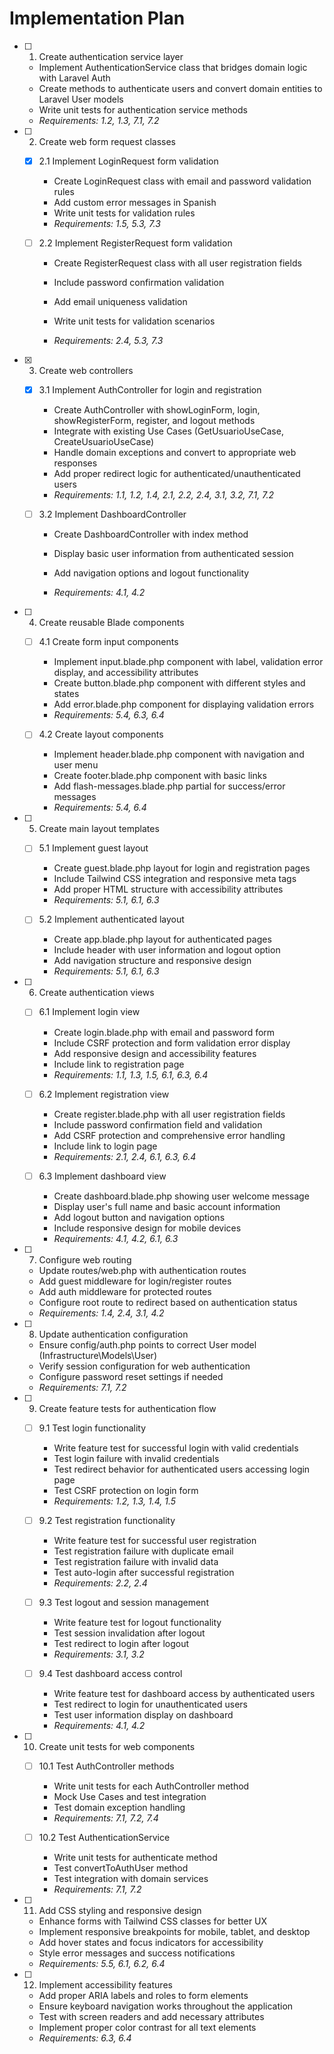 # Implementation Plan

- [ ] 1. Create authentication service layer



  - Implement AuthenticationService class that bridges domain logic with Laravel Auth
  - Create methods to authenticate users and convert domain entities to Laravel User models
  - Write unit tests for authentication service methods
  - _Requirements: 1.2, 1.3, 7.1, 7.2_

- [ ] 2. Create web form request classes


  - [x] 2.1 Implement LoginRequest form validation




    - Create LoginRequest class with email and password validation rules
    - Add custom error messages in Spanish
    - Write unit tests for validation rules
    - _Requirements: 1.5, 5.3, 7.3_



  - [ ] 2.2 Implement RegisterRequest form validation
    - Create RegisterRequest class with all user registration fields
    - Include password confirmation validation
    - Add email uniqueness validation


    - Write unit tests for validation scenarios
    - _Requirements: 2.4, 5.3, 7.3_

- [x] 3. Create web controllers


  - [x] 3.1 Implement AuthController for login and registration


    - Create AuthController with showLoginForm, login, showRegisterForm, register, and logout methods
    - Integrate with existing Use Cases (GetUsuarioUseCase, CreateUsuarioUseCase)
    - Handle domain exceptions and convert to appropriate web responses
    - Add proper redirect logic for authenticated/unauthenticated users
    - _Requirements: 1.1, 1.2, 1.4, 2.1, 2.2, 2.4, 3.1, 3.2, 7.1, 7.2_



  - [ ] 3.2 Implement DashboardController
    - Create DashboardController with index method


    - Display basic user information from authenticated session
    - Add navigation options and logout functionality
    - _Requirements: 4.1, 4.2_


- [ ] 4. Create reusable Blade components
  - [ ] 4.1 Create form input components
    - Implement input.blade.php component with label, validation error display, and accessibility attributes
    - Create button.blade.php component with different styles and states
    - Add error.blade.php component for displaying validation errors
    - _Requirements: 5.4, 6.3, 6.4_

  - [ ] 4.2 Create layout components
    - Implement header.blade.php component with navigation and user menu
    - Create footer.blade.php component with basic links
    - Add flash-messages.blade.php partial for success/error messages
    - _Requirements: 5.4, 6.4_

- [ ] 5. Create main layout templates
  - [ ] 5.1 Implement guest layout
    - Create guest.blade.php layout for login and registration pages
    - Include Tailwind CSS integration and responsive meta tags
    - Add proper HTML structure with accessibility attributes
    - _Requirements: 5.1, 6.1, 6.3_

  - [ ] 5.2 Implement authenticated layout
    - Create app.blade.php layout for authenticated pages
    - Include header with user information and logout option
    - Add navigation structure and responsive design
    - _Requirements: 5.1, 6.1, 6.3_

- [ ] 6. Create authentication views
  - [ ] 6.1 Implement login view
    - Create login.blade.php with email and password form
    - Include CSRF protection and form validation error display
    - Add responsive design and accessibility features
    - Include link to registration page
    - _Requirements: 1.1, 1.3, 1.5, 6.1, 6.3, 6.4_

  - [ ] 6.2 Implement registration view
    - Create register.blade.php with all user registration fields
    - Include password confirmation field and validation
    - Add CSRF protection and comprehensive error handling
    - Include link to login page
    - _Requirements: 2.1, 2.4, 6.1, 6.3, 6.4_

  - [ ] 6.3 Implement dashboard view
    - Create dashboard.blade.php showing user welcome message
    - Display user's full name and basic account information
    - Add logout button and navigation options
    - Include responsive design for mobile devices
    - _Requirements: 4.1, 4.2, 6.1, 6.3_

- [ ] 7. Configure web routing
  - Update routes/web.php with authentication routes
  - Add guest middleware for login/register routes
  - Add auth middleware for protected routes
  - Configure root route to redirect based on authentication status
  - _Requirements: 1.4, 2.4, 3.1, 4.2_

- [ ] 8. Update authentication configuration
  - Ensure config/auth.php points to correct User model (Infrastructure\Models\User)
  - Verify session configuration for web authentication
  - Configure password reset settings if needed
  - _Requirements: 7.1, 7.2_

- [ ] 9. Create feature tests for authentication flow
  - [ ] 9.1 Test login functionality
    - Write feature test for successful login with valid credentials
    - Test login failure with invalid credentials
    - Test redirect behavior for authenticated users accessing login page
    - Test CSRF protection on login form
    - _Requirements: 1.2, 1.3, 1.4, 1.5_

  - [ ] 9.2 Test registration functionality
    - Write feature test for successful user registration
    - Test registration failure with duplicate email
    - Test registration failure with invalid data
    - Test auto-login after successful registration
    - _Requirements: 2.2, 2.4_

  - [ ] 9.3 Test logout and session management
    - Write feature test for logout functionality
    - Test session invalidation after logout
    - Test redirect to login after logout
    - _Requirements: 3.1, 3.2_

  - [ ] 9.4 Test dashboard access control
    - Write feature test for dashboard access by authenticated users
    - Test redirect to login for unauthenticated users
    - Test user information display on dashboard
    - _Requirements: 4.1, 4.2_

- [ ] 10. Create unit tests for web components
  - [ ] 10.1 Test AuthController methods
    - Write unit tests for each AuthController method
    - Mock Use Cases and test integration
    - Test domain exception handling
    - _Requirements: 7.1, 7.2, 7.4_

  - [ ] 10.2 Test AuthenticationService
    - Write unit tests for authenticate method
    - Test convertToAuthUser method
    - Test integration with domain services
    - _Requirements: 7.1, 7.2_

- [ ] 11. Add CSS styling and responsive design
  - Enhance forms with Tailwind CSS classes for better UX
  - Implement responsive breakpoints for mobile, tablet, and desktop
  - Add hover states and focus indicators for accessibility
  - Style error messages and success notifications
  - _Requirements: 5.5, 6.1, 6.2, 6.4_

- [ ] 12. Implement accessibility features
  - Add proper ARIA labels and roles to form elements
  - Ensure keyboard navigation works throughout the application
  - Test with screen readers and add necessary attributes
  - Implement proper color contrast for all text elements
  - _Requirements: 6.3, 6.4_